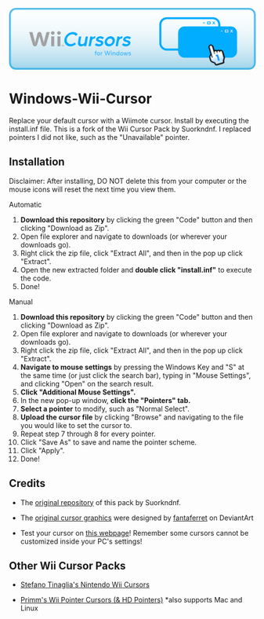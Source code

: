 ![Wii Cursor for Windows](https://github.com/charmquirk/Windows-Wii-Cursors/blob/main/Wii-Cursors/Wii%20Cursors%20for%20Windows.png?raw=true)

# Windows-Wii-Cursor
Replace your default cursor with a Wiimote cursor. Install by executing the install.inf file. This is a fork of the Wii Cursor Pack by Suorkndnf. I replaced pointers I did not like, such as the "Unavailable" pointer.

## Installation

Disclaimer: After installing, DO NOT delete this from your computer or the mouse icons will reset the next time you view them.

Automatic
1. **Download this repository** by clicking the green "Code" button and then clicking "Download as Zip".
2. Open file explorer and navigate to downloads (or wherever your downloads go).
3. Right click the zip file, click "Extract All", and then in the pop up click "Extract".
4. Open the new extracted folder and **double click "install.inf"** to execute the code.
5. Done!

Manual
1. **Download this repository** by clicking the green "Code" button and then clicking "Download as Zip".
2. Open file explorer and navigate to downloads (or wherever your downloads go).
3. Right click the zip file, click "Extract All", and then in the pop up click "Extract".
4. **Navigate to mouse settings** by pressing the Windows Key and "S" at the same time (or just click the search bar), typing in "Mouse Settings", and clicking "Open" on the search result.
5. **Click "Additional Mouse Settings".**
6. In the new pop-up window, **click the "Pointers" tab.**
7. **Select a pointer** to modify, such as "Normal Select".
8. **Upload the cursor file** by clicking "Browse" and navigating to the file you would like to set the cursor to.
8. Repeat step 7 through 8 for every pointer.
9. Click "Save As" to save and name the pointer scheme.
10. Click "Apply". 
11. Done!

## Credits

- The [original repository](https://github.com/Suorkndnf/Wii-Cursor-Pack-by-Suorkndnf) of this pack by Suorkndnf.

- The [original cursor graphics](https://www.deviantart.com/fantaferret/art/Wii-Cursors-1041889316) were designed by [fantaferret](https://www.deviantart.com/fantaferret/gallery) on DeviantArt

- Test your cursor on [this webpage](https://codepen.io/WebDevCA/pen/DRjdMa)! Remember some cursors cannot be customized inside your PC's settings!

## Other Wii Cursor Packs

- [Stefano Tinaglia's Nintendo Wii Cursors](http://www.rw-designer.com/cursor-set/wii-cursor-by-stefano-tinaglia)

- [Primm's Wii Pointer Cursors (& HD Pointers)](https://primm.gay/extras/other/cursors/) *also supports Mac and Linux